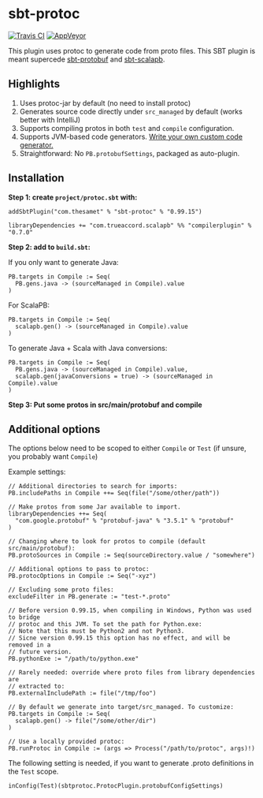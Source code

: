 sbt-protoc
==========

[![Travis CI](https://travis-ci.org/scalapb/protoc-bridge.svg?branch=master)](https://travis-ci.org/scalapb/protoc-bridge) [![AppVeyor](https://ci.appveyor.com/api/projects/status/wl4evfm0l5smimer/branch/master?svg=true)](https://ci.appveyor.com/project/thesamet/sbt-protoc/branch/master)

This plugin uses protoc to generate code from proto files. This SBT plugin is 
meant supercede 
[sbt-protobuf](https://github.com/sbt/sbt-protobuf/) and
[sbt-scalapb](https://github.com/trueaccord/sbt-scalapb/).

Highlights
----------

1. Uses protoc-jar by default (no need to install protoc)
2. Generates source code directly under `src_managed` by default (works
   better with IntelliJ)
3. Supports compiling protos in both `test` and `compile` configuration.
4. Supports JVM-based code generators. [Write your own custom code generator.](https://github.com/thesamet/sbt-protoc/tree/master/examples/custom-gen)
5. Straightforward: No `PB.protobufSettings`, packaged as auto-plugin.

Installation
------------

**Step 1: create `project/protoc.sbt` with:**

```
addSbtPlugin("com.thesamet" % "sbt-protoc" % "0.99.15")

libraryDependencies += "com.trueaccord.scalapb" %% "compilerplugin" % "0.7.0"
```

**Step 2: add to `build.sbt`:**

If you only want to generate Java:

```
PB.targets in Compile := Seq(
  PB.gens.java -> (sourceManaged in Compile).value
)
```

For ScalaPB:
```
PB.targets in Compile := Seq(
  scalapb.gen() -> (sourceManaged in Compile).value
)
```

To generate Java + Scala with Java conversions:
```
PB.targets in Compile := Seq(
  PB.gens.java -> (sourceManaged in Compile).value,
  scalapb.gen(javaConversions = true) -> (sourceManaged in Compile).value
)
```

**Step 3: Put some protos in src/main/protobuf and compile**

Additional options
------------------

The options below need to be scoped to either `Compile` or `Test` (if unsure,
you probably want `Compile`)

Example settings:
```
// Additional directories to search for imports:
PB.includePaths in Compile ++= Seq(file("/some/other/path"))

// Make protos from some Jar available to import.
libraryDependencies ++= Seq(
  "com.google.protobuf" % "protobuf-java" % "3.5.1" % "protobuf"
)

// Changing where to look for protos to compile (default src/main/protobuf):
PB.protoSources in Compile := Seq(sourceDirectory.value / "somewhere")

// Additional options to pass to protoc:
PB.protocOptions in Compile := Seq("-xyz")

// Excluding some proto files:
excludeFilter in PB.generate := "test-*.proto"

// Before version 0.99.15, when compiling in Windows, Python was used to bridge
// protoc and this JVM. To set the path for Python.exe:
// Note that this must be Python2 and not Python3.
// Sicne version 0.99.15 this option has no effect, and will be removed in a
// future version.
PB.pythonExe := "/path/to/python.exe"

// Rarely needed: override where proto files from library dependencies are
// extracted to:
PB.externalIncludePath := file("/tmp/foo")

// By default we generate into target/src_managed. To customize:
PB.targets in Compile := Seq(
  scalapb.gen() -> file("/some/other/dir")
)

// Use a locally provided protoc:
PB.runProtoc in Compile := (args => Process("/path/to/protoc", args)!)
```

The following setting is needed, if you want to generate .proto definitions
in the `Test` scope.

```
inConfig(Test)(sbtprotoc.ProtocPlugin.protobufConfigSettings)
```
